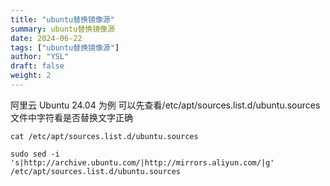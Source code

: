 ```yaml
---
title: "ubuntu替换镜像源"
summary: ubuntu替换镜像源
date: 2024-06-22
tags: ["ubuntu替换镜像源"]
author: "YSL"
draft: false
weight: 2
---
```


阿里云 Ubuntu 24.04 为例
可以先查看/etc/apt/sources.list.d/ubuntu.sources文件中字符看是否替换文字正确
```
cat /etc/apt/sources.list.d/ubuntu.sources
```
```
sudo sed -i 's|http://archive.ubuntu.com/|http://mirrors.aliyun.com/|g' /etc/apt/sources.list.d/ubuntu.sources
```